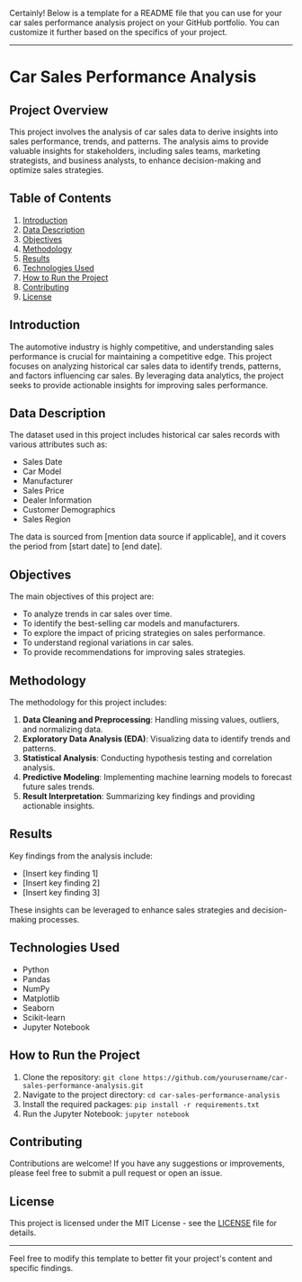 Certainly! Below is a template for a README file that you can use for your car sales performance analysis project on your GitHub portfolio. You can customize it further based on the specifics of your project.

---

# Car Sales Performance Analysis

## Project Overview

This project involves the analysis of car sales data to derive insights into sales performance, trends, and patterns. The analysis aims to provide valuable insights for stakeholders, including sales teams, marketing strategists, and business analysts, to enhance decision-making and optimize sales strategies.

## Table of Contents

1. [Introduction](#introduction)
2. [Data Description](#data-description)
3. [Objectives](#objectives)
4. [Methodology](#methodology)
5. [Results](#results)
6. [Technologies Used](#technologies-used)
7. [How to Run the Project](#how-to-run-the-project)
8. [Contributing](#contributing)
9. [License](#license)

## Introduction

The automotive industry is highly competitive, and understanding sales performance is crucial for maintaining a competitive edge. This project focuses on analyzing historical car sales data to identify trends, patterns, and factors influencing car sales. By leveraging data analytics, the project seeks to provide actionable insights for improving sales performance.

## Data Description

The dataset used in this project includes historical car sales records with various attributes such as:

- Sales Date
- Car Model
- Manufacturer
- Sales Price
- Dealer Information
- Customer Demographics
- Sales Region

The data is sourced from [mention data source if applicable], and it covers the period from [start date] to [end date].

## Objectives

The main objectives of this project are:

- To analyze trends in car sales over time.
- To identify the best-selling car models and manufacturers.
- To explore the impact of pricing strategies on sales performance.
- To understand regional variations in car sales.
- To provide recommendations for improving sales strategies.

## Methodology

The methodology for this project includes:

1. **Data Cleaning and Preprocessing**: Handling missing values, outliers, and normalizing data.
2. **Exploratory Data Analysis (EDA)**: Visualizing data to identify trends and patterns.
3. **Statistical Analysis**: Conducting hypothesis testing and correlation analysis.
4. **Predictive Modeling**: Implementing machine learning models to forecast future sales trends.
5. **Result Interpretation**: Summarizing key findings and providing actionable insights.

## Results

Key findings from the analysis include:

- [Insert key finding 1]
- [Insert key finding 2]
- [Insert key finding 3]

These insights can be leveraged to enhance sales strategies and decision-making processes.

## Technologies Used

- Python
- Pandas
- NumPy
- Matplotlib
- Seaborn
- Scikit-learn
- Jupyter Notebook

## How to Run the Project

1. Clone the repository: `git clone https://github.com/yourusername/car-sales-performance-analysis.git`
2. Navigate to the project directory: `cd car-sales-performance-analysis`
3. Install the required packages: `pip install -r requirements.txt`
4. Run the Jupyter Notebook: `jupyter notebook`

## Contributing

Contributions are welcome! If you have any suggestions or improvements, please feel free to submit a pull request or open an issue.

## License

This project is licensed under the MIT License - see the [LICENSE](LICENSE) file for details.

---

Feel free to modify this template to better fit your project's content and specific findings.
